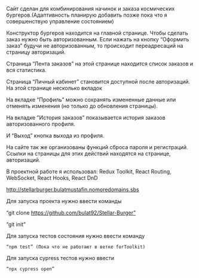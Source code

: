 Сайт сделан для комбинирования начинок и заказа космических бургеров.(Адаптивность планирую добавить позже пока что я совершенствую управление состоянием) 

Конструктор бургеров находится на главной странице. Чтобы сделать заказ нужно быть авторизованным. Если нажать на кнопку “Оформить заказ” будучи не авторизованным, то происходит переадресаций на страницу авторизаций.

Страница “Лента заказов” на этой странице находится список заказов и вся статистика.

Страница “Личный кабинет” становится доступной после авторизаций. На этой странице несколько вкладок

На вкладке “Профиль” можно сохранять измененные данные или отменять изменения (но только до обновления страницы).

На вкладке "История заказов” показывается история заказов авторизованного профиля.

И “Выход” кнопка выхода из профиля.

На сайте так же организованы функций сброса пароля и регистраций. Ссылки на страницы для этих действий находятся на странице, авторизаций.



В проектной работе я использовал:
Redux Toolkit,
React Routing,
WebSocket,
React Hooks,
React DnD

http://stellarburger.bulatmustafin.nomoredomains.sbs

Для запуска проекта нужно ввести команды 

“git clone  https://github.com/bulat92/Stellar-Burger” 

“git init” 

Для запуска тестов состояния нужно ввести команду

	“npm test” (Пока что не работают в ветке forToolkit) 

Для запуска cypress тестов нужно ввести 

	“npx cypress open” 
 
 
 

